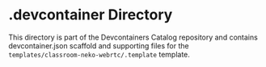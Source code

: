 # .devcontainer Directory

This directory is part of the Devcontainers Catalog repository and contains devcontainer.json scaffold and supporting files for the `templates/classroom-neko-webrtc/.template` template.

